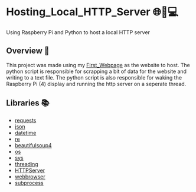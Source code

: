 # Hosting_Local_HTTP_Server 🌐📶💻
Using Raspberry Pi and Python to host a local HTTP server

## Overview 📄
This project was made using my [First_Webpage](https://github.com/Raziz1/First_Webpage) as the website to host. The python script is responsible for scrapping a bit of data for the website and writing to a text file. The python script is also responsible for waking the Raspberry Pi (4) display and running the http server on a seperate thread.

## Libraries 📚
 *  [requests](https://pypi.org/project/requests/)
 *  [json](https://docs.python.org/3/library/json.html)
 *  [datetime](https://docs.python.org/3/library/datetime.html)
 *  [re](https://docs.python.org/3/library/re.html)
 *  [beautifulsoup4](https://pypi.org/project/beautifulsoup4/)
 *  [os](https://docs.python.org/3/library/os.html)
 *  [sys](https://docs.python.org/3/library/sys.html)
 *  [threading](https://docs.python.org/3/library/threading.html)
 *  [HTTPServer](https://docs.python.org/3/library/http.server.html)
 *  [webbrowser](https://docs.python.org/3/library/webbrowser.html)
 *  [subprocess](https://docs.python.org/3/library/subprocess.html)

 
